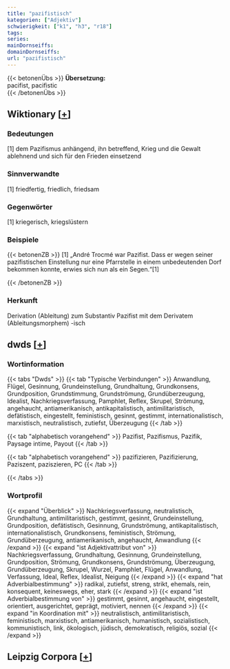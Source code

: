 ```yaml
---
title: "pazifistisch"
kategorien: ["Adjektiv"]
schwierigkeit: ["k1", "h3", "r18"]
tags:
series:
mainDornseiffs:
domainDornseiffs:
url: "pazifistisch"
---
```


{{< betonenÜbs >}}
**Übersetzung:**  
pacifist, pacifistic  
{{< /betonenÜbs >}}

## Wiktionary [[+](https://de.wiktionary.org/wiki/pazifistisch)]

### Bedeutungen
[1] dem Pazifismus anhängend, ihn betreffend, Krieg und die Gewalt ablehnend und sich für den Frieden einsetzend  

### Sinnverwandte
[1] friedfertig, friedlich, friedsam  

### Gegenwörter
[1] kriegerisch, kriegslüstern  

### Beispiele
{{< betonenZB >}}
[1] „André Trocmé war Pazifist. Dass er wegen seiner pazifistischen Einstellung nur eine Pfarrstelle in einem unbedeutenden Dorf bekommen konnte, erwies sich nun als ein Segen.“[1]  

{{< /betonenZB >}}
### Herkunft
Derivation (Ableitung) zum Substantiv Pazifist mit dem Derivatem (Ableitungsmorphem) -isch  



## dwds [[+](https://www.dwds.de/wb/pazifistisch)]

### Wortinformation
{{< tabs "Dwds" >}}
{{< tab "Typische Verbindungen" >}}
Anwandlung, Flügel, Gesinnung, Grundeinstellung, Grundhaltung, Grundkonsens, Grundposition, Grundstimmung, Grundströmung, Grundüberzeugung, Idealist, Nachkriegsverfassung, Pamphlet, Reflex, Skrupel, Strömung, angehaucht, antiamerikanisch, antikapitalistisch, antimilitaristisch, defätistisch, eingestellt, feministisch, gesinnt, gestimmt, internationalistisch, marxistisch, neutralistisch, zutiefst, Überzeugung
{{< /tab >}}

{{< tab "alphabetisch vorangehend" >}}
Pazifist, Pazifismus, Pazifik, Paysage intime, Payout
{{< /tab >}}

{{< tab "alphabetisch vorangehend" >}}
pazifizieren, Pazifizierung, Paziszent, paziszieren, PC
{{< /tab >}}

{{< /tabs >}}

### Wortprofil
{{< expand "Überblick" >}} Nachkriegsverfassung, neutralistisch, Grundhaltung, antimilitaristisch, gestimmt, gesinnt, Grundeinstellung, Grundposition, defätistisch, Gesinnung, Grundströmung, antikapitalistisch, internationalistisch, Grundkonsens, feministisch, Strömung, Grundüberzeugung, antiamerikanisch, angehaucht, Anwandlung {{< /expand >}}
{{< expand "ist Adjektivattribut von" >}} Nachkriegsverfassung, Grundhaltung, Gesinnung, Grundeinstellung, Grundposition, Strömung, Grundkonsens, Grundströmung, Überzeugung, Grundüberzeugung, Skrupel, Wurzel, Pamphlet, Flügel, Anwandlung, Verfassung, Ideal, Reflex, Idealist, Neigung {{< /expand >}}
{{< expand "hat Adverbialbestimmung" >}} radikal, zutiefst, streng, strikt, ehemals, rein, konsequent, keineswegs, eher, stark {{< /expand >}}
{{< expand "ist Adverbialbestimmung von" >}} gestimmt, gesinnt, angehaucht, eingestellt, orientiert, ausgerichtet, geprägt, motiviert, nennen {{< /expand >}}
{{< expand "in Koordination mit" >}} neutralistisch, antimilitaristisch, feministisch, marxistisch, antiamerikanisch, humanistisch, sozialistisch, kommunistisch, link, ökologisch, jüdisch, demokratisch, religiös, sozial {{< /expand >}}

## Leipzig Corpora [[+](https://corpora.uni-leipzig.de/en/res?word=pazifistisch&corpusId=deu_newscrawl-public_2018)]

